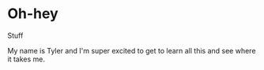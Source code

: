 # Oh-hey
Stuff

My name is Tyler and I'm super excited to get to learn all this and see where it takes me. 
